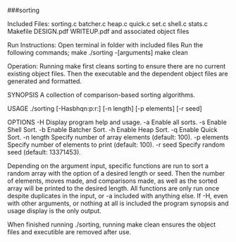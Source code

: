###sorting

Included Files:
sorting.c
batcher.c
heap.c
quick.c
set.c
shell.c
stats.c
Makefile
DESIGN.pdf
WRITEUP.pdf
and associated object files

Run Instructions:
Open terminal in folder with included files
Run the following commands;
make
./sorting -[arguments]
make clean

Operation:
Running make first cleans sorting to ensure there are no current existing object files. Then the executable and the dependent object files are generated and formatted. 

SYNOPSIS
   A collection of comparison-based sorting algorithms.

USAGE
   ./sorting [-Hasbhqn:p:r:] [-n length] [-p elements] [-r seed]

OPTIONS
   -H              Display program help and usage.
   -a              Enable all sorts.
   -s              Enable Shell Sort.
   -b              Enable Batcher Sort.
   -h              Enable Heap Sort.
   -q              Enable Quick Sort.
   -n length       Specify number of array elements (default: 100).
   -p elements     Specify number of elements to print (default: 100).
   -r seed         Specify random seed (default: 13371453).


Depending on the argument input, specific functions are run to sort a random array with the option of a desired length or seed. Then the number of elements, moves made, and comparisons made, as well as the sorted array will be printed to the desired length. 
All functions are only run once despite duplicates in the input, or -a included with anything else.
If -H, even with other arguments, or nothing at all is included the program synopsis and usage display is the only output.

When finished running ./sorting, running make clean ensures the object files and executible are removed after use.
